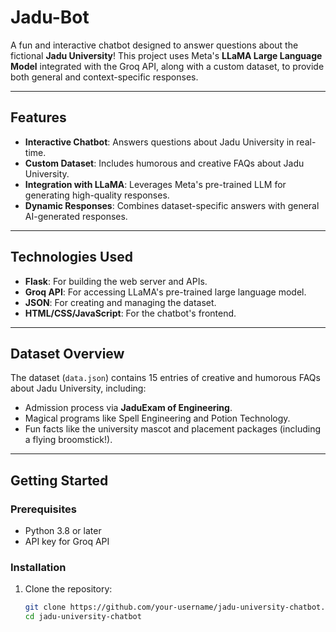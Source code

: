 # Jadu-Bot 

A fun and interactive chatbot designed to answer questions about the fictional **Jadu University**! This project uses Meta's **LLaMA Large Language Model** integrated with the Groq API, along with a custom dataset, to provide both general and context-specific responses.  

---

## Features  
- **Interactive Chatbot**: Answers questions about Jadu University in real-time.  
- **Custom Dataset**: Includes humorous and creative FAQs about Jadu University.  
- **Integration with LLaMA**: Leverages Meta's pre-trained LLM for generating high-quality responses.  
- **Dynamic Responses**: Combines dataset-specific answers with general AI-generated responses.  

---

## Technologies Used  
- **Flask**: For building the web server and APIs.  
- **Groq API**: For accessing LLaMA's pre-trained large language model.  
- **JSON**: For creating and managing the dataset.  
- **HTML/CSS/JavaScript**: For the chatbot's frontend.  

---

## Dataset Overview  
The dataset (`data.json`) contains 15 entries of creative and humorous FAQs about Jadu University, including:  
- Admission process via **JaduExam of Engineering**.  
- Magical programs like Spell Engineering and Potion Technology.  
- Fun facts like the university mascot and placement packages (including a flying broomstick!).  

---

## Getting Started  

### Prerequisites  
- Python 3.8 or later  
- API key for Groq API  

### Installation  
1. Clone the repository:  
   ```bash
   git clone https://github.com/your-username/jadu-university-chatbot.git
   cd jadu-university-chatbot
